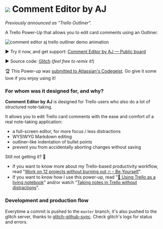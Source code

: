 # ![](https://github.com/adrienjoly/trello-outliner/raw/master/docs/icon-32px.png) Comment Editor by AJ

*Previously announced as "Trello Outliner".*

A Trello Power-Up that allows you to edit card comments using an Outliner.

![comment editor aj trello outliner demo animation](https://github.com/adrienjoly/trello-outliner/raw/master/docs/markdown-editing.gif)

▶ Try it now, and get support: [Comment Editor by AJ — Public board](https://trello.com/b/EWaOw7Ks/comment-editor-by-aj-public-board)

▶ Source code: [Glitch](https://glitch.com/edit/#!/trello-outliner-github) (*feel free to remix it!*)

🏆 This Power-up was [submitted to Atlassian's Codegeist](https://devpost.com/software/trello-outliner-lpv3zt). Go give it some love if you enjoy using it!

### For whom was it designed for, and why?

**Comment Editor by AJ** is designed for Trello users who also do a lot of structured note-taking.

It allows you to edit Trello card comments with the ease and comfort of a real note-taking application:

- a full-screen editor, for more focus / less distractions
- WYSIWYG Markdown editing
- outliner-like indentation of bullet points
- prevent you from accidentally aborting changes without saving

Still not getting it? 🤔

- If you want to know more about my Trello-based productivity workflow, read "[Work on 12 projects without burning out 🔥 – Be Yourself](https://byrslf.co/work-on-12-projects-without-burning-out-f5bec50dafdb)".
- If you want to know how I use this power-up, read "[📓 Using Trello as a living notebook](https://medium.com/@adrienjoly/using-trello-as-a-living-notebook-79cb22aab81f)" and/or watch "[Taking notes in Trello without distractions](https://www.youtube.com/watch?v=sSaHiCkmxNY)".

### Development and production flow

Everytime a commit is pushed to the `master` branch, it's also pushed to the glitch server, thanks to [glitch-github-sync](https://glitch.com/edit/#!/glitch-github-sync). Check glitch's logs for status and errors.
